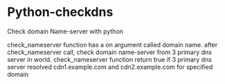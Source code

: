 # Python-checkdns
Check domain Name-server with python 

check_nameserver function has a on argument called domain name.
after  check_nameserver call, check domain name-server from 3 primary dns server in world.
check_nameserver function return true if 3 primary dns server resolved cdn1.example.com and cdn2.example.com for specified domain
